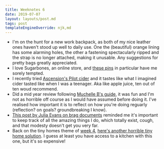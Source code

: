 ```yaml
---
title: Weeknotes 6
date: 2019-07-07
layout: layouts/post.md
tags: post
templateEngineOverride: njk,md
---
```


- I'm on the hunt for a new work backpack, as both of my nice leather ones haven't stood up well to daily use. One the (beautiful) orange lining has some alarming holes, the other a fastening spectacularly ripped and the strap is no longer attached, making it unusable. Any suggestions for pretty bags greatly appreciated.
- I love Sugarbones, an online store, and [these pins](https://www.instagram.com/p/By-4oqsp7Xe/) in particular have me sorely tempted.
- I recently tried [Ascension's Pilot cider](http://www.ascensioncider.co.uk/) and it tastes like what I imagined cider tasted like when I was a teenager. Aka like apple juice, ten out of ten woud recommend.
- Did a mid year review following [Muchelle B's guide](https://www.youtube.com/watch?v=HVwa78cK9CQ), it was fun and I'm not as horrible off course as I would have assumed before doing it. I've realised how important it is to reflect on how you're doing reguarly (reflection? on goals? groundbreaking I know).
- [This post by Julia Evans on brag documents](https://jvns.ca/blog/brag-documents/) reminded me it's important to keep track of all the amazing things I do, which totally exist, cough, and that modesty doesn't get you very far.
- Back on the tiny homes theme of [week 4](https://olu.ooo/posts/weeknotes4/), [here's another horrible tiny home solution](https://twitter.com/ninamohanty/status/1147388199825600512?s=20). I guess at least you have access to a kitchen with this one, but it's so expensive!
